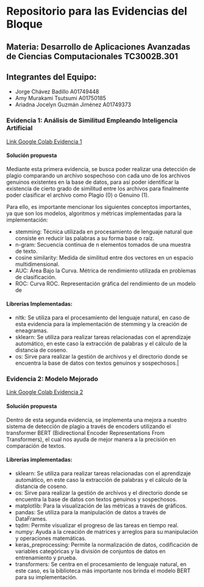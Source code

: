 # Repositorio para las Evidencias del Bloque

## Materia: Desarrollo de Aplicaciones Avanzadas de Ciencias Computacionales TC3002B.301

## Integrantes del Equipo:
* Jorge Chávez Badillo A01749448
* Amy Murakami Tsutsumi A01750185
* Ariadna Jocelyn Guzmán Jiménez A01749373

### Evidencia 1: Análisis de Similitud Empleando Inteligencia Artificial
[Link Google Colab Evidencia 1](https://colab.research.google.com/drive/1t1762-aYlW37PJ9KtEQRkcM4U2q4I8WS?usp=sharing)

#### Solución propuesta
Mediante esta primera evidencia, se busca poder realizar una detección de plagio comparando un archivo sospechoso con cada uno de los archivos genuinos existentes en la base de datos, para así poder identificar la existencia de cierto grado de similitud entre los archivos para finalmente poder clasificar el archivo como Plagio (0) o Genuino (1).

Para ello, es importante mencionar los siguientes conceptos importantes, ya que son los modelos, algoritmos y métricas implementadas para la implementación:

* stemming: Técnica utilizada en procesamiento de lenguaje natural que consiste en reducir las palabras a su forma base o raíz.
* n-gram: Secuencia continua de n elementos tomados de una muestra de texto.
* cosine similarity: Medida de similitud entre dos vectores en un espacio multidimensional.
* AUC: Área Bajo la Curva. Métrica de rendimiento utilizada en problemas de clasificación.
* ROC: Curva ROC. Representación gráfica del rendimiento de un modelo de


####  Librerías Implementadas:
* nltk: Se utiliza para el procesamiento del lenguaje natural, en caso de esta evidencia para la implementación de stemming y la creación de eneagramas.
* sklearn: Se utiliza para realizar tareas relacionadas con el aprendizaje automático, en este caso la extracción de palabras y el cálculo de la distancia de coseno.
* os: Sirve para realizar la gestión de archivos y el directorio donde se encuentra la base de datos con textos genuinos y sospechosos.|


### Evidencia 2: Modelo Mejorado
[Link Google Colab Evidencia 2](https://colab.research.google.com/drive/1TGzVXwm-qTHs-tEwzlKu4bmfS1Cwi72w?usp=sharing)

#### Solución propuesta
Dentro de esta segunda evidencia, se implementa una mejora a nuestro sistema de detección de plagio a través de encoders utilizando el transformer BERT (Bidirectional Encoder Representations From Transformers), el cual nos ayuda de mejor manera a la precisión en comparación de textos.

#### Librerías implementadas:
* sklearn: Se utiliza para realizar tareas relacionadas con el aprendizaje automático, en este caso la extracción de palabras y el cálculo de la distancia de coseno.
* os:  Sirve para realizar la gestión de archivos y el directorio donde se encuentra la base de datos con textos genuinos y sospechosos.
* matplotlib: Para la visualización de las métricas a través de gráficos.
* pandas: Se utiliza para la manipulación de datos a través de DataFrames.
* tqdm: Permite visualizar el progreso de las tareas en tiempo real.
* numpy: Ayuda a la creación de matrices y arreglos para su manipulación y operaciones matemáticas.
* keras_preprocessing: Permite la normalización de datos, codificación de variables categóricas y la división de conjuntos de datos en entrenamiento y prueba. 
* transformers: Se centra en el procesamiento de lenguaje natural, en este caso, es la biblioteca más importante nos brinda el modelo BERT para su implementación.



